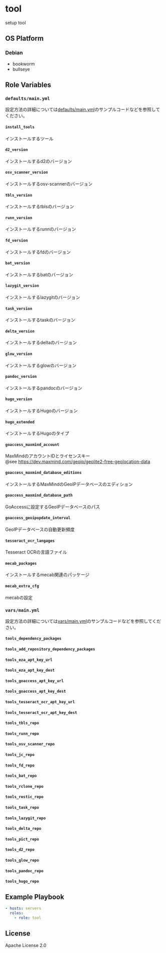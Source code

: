 tool
=================

setup tool

OS Platform
-----------------

### Debian

- bookworm
- bullseye

Role Variables
--------------

### `defaults/main.yml`

設定方法の詳細については[defaults/main.yml](defaults/main.yml)のサンプルコードなどを参照してください。

#### `install_tools`

インストールするツール

#### `d2_version`

インストールするd2のバージョン

#### `osv_scanner_version`

インストールするosv-scannerのバージョン

#### `tbls_version`

インストールするtblsのバージョン

#### `runn_version`

インストールするrunnのバージョン

#### `fd_version`

インストールするfdのバージョン

#### `bat_version`

インストールするbatのバージョン

#### `lazygit_version`

インストールするlazygitのバージョン

#### `task_version`

インストールするtaskのバージョン

#### `delta_version`

インストールするdeltaのバージョン

#### `glow_version`

インストールするglowのバージョン

#### `pandoc_version`

インストールするpandocのバージョン

#### `hugo_version`

インストールするHugoのバージョン

#### `hugo_extended`

インストールするHugoのタイプ

#### `goaccess_maxmind_account`

MaxMindのアカウントIDとライセンスキー  
@see https://dev.maxmind.com/geoip/geolite2-free-geolocation-data

#### `goaccess_maxmind_database_editions`

インストールするMaxMindのGeoIPデータベースのエディション

#### `goaccess_maxmind_database_path`

GoAccessに設定するGeoIPデータベースのパス

#### `goaccess_geoipupdate_interval`

GeoIPデータベースの自動更新頻度

#### `tesseract_ocr_langages`

Tesseract OCRの言語ファイル

#### `mecab_packages`

インストールするmecab関連のパッケージ

#### `mecab_extra_cfg`

mecabの設定

### `vars/main.yml`

設定方法の詳細については[vars/main.yml](vars/main.yml)のサンプルコードなどを参照してください。

#### `tools_dependency_packages`

#### `tools_add_repository_dependency_packages`

#### `tools_eza_apt_key_url`

#### `tools_eza_apt_key_dest`

#### `tools_goaccess_apt_key_url`

#### `tools_goaccess_apt_key_dest`

#### `tools_tesseract_ocr_apt_key_url`

#### `tools_tesseract_ocr_apt_key_dest`

#### `tools_tbls_repo`

#### `tools_runn_repo`

#### `tools_osv_scanner_repo`

#### `tools_jc_repo`

#### `tools_fd_repo`

#### `tools_bat_repo`

#### `tools_rclone_repo`

#### `tools_restic_repo`

#### `tools_task_repo`

#### `tools_lazygit_repo`

#### `tools_delta_repo`

#### `tools_pict_repo`

#### `tools_d2_repo`

#### `tools_glow_repo`

#### `tools_pandoc_repo`

#### `tools_hugo_repo`

Example Playbook
--------------

```yaml
- hosts: servers
  roles:
    - role: tool
```

License
--------------

Apache License 2.0
